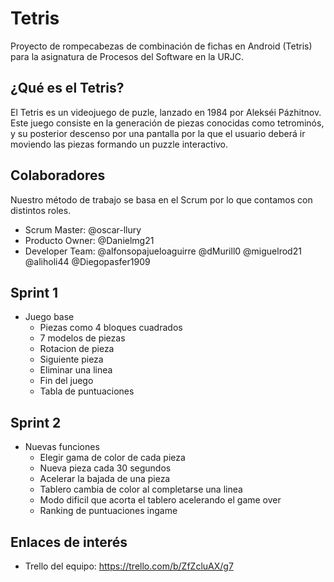 # Tetris
Proyecto de rompecabezas de combinación de fichas en Android (Tetris) para la asignatura de Procesos del Software en la URJC.
## ¿Qué es el Tetris?
El Tetris es un videojuego de puzle, lanzado en 1984 por Alekséi Pázhitnov.
Este juego consiste en la generación de piezas conocidas como tetrominós, y su posterior descenso por una pantalla por la que el usuario deberá ir moviendo las piezas formando un puzzle interactivo.
## Colaboradores
Nuestro método de trabajo se basa en el Scrum por lo que contamos con distintos roles.
* Scrum Master: @oscar-llury
* Producto Owner:  @Danielmg21
* Developer Team: @alfonsopajueloaguirre @dMurill0  @miguelrod21 @aliholi44 @Diegopasfer1909
## Sprint 1
* Juego base
  * Piezas como 4 bloques cuadrados
  * 7 modelos de piezas
  * Rotacion de pieza
  * Siguiente pieza
  * Eliminar una linea
  * Fin del juego
  * Tabla de puntuaciones

## Sprint 2
* Nuevas funciones
  * Elegir gama de color de cada pieza
  * Nueva pieza cada 30 segundos
  * Acelerar la bajada de una pieza
  * Tablero cambia de color al completarse una linea
  * Modo dificil que acorta el tablero acelerando el game over
  * Ranking de puntuaciones ingame

## Enlaces de interés
* Trello del equipo: https://trello.com/b/ZfZcluAX/g7

